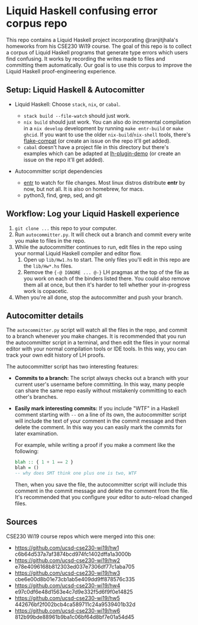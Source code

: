 # Liquid Haskell confusing error corpus repo

This repo contains a Liquid Haskell project incorporating @ranjitjhala's
homeworks from his CSE230 Wi19 course. The goal of this repo is to collect a
corpus of Liquid Haskell programs that generate type errors which users find
confusing. It works by recording the writes made to files and committing them
automatically. Our goal is to use this corpus to improve the Liquid Haskell
proof-engineering experience.

## Setup: Liquid Haskell & Autocomitter

* Liquid Haskell: Choose `stack`, `nix`, or `cabal`.
  * `stack build --file-watch` should just work.
  * `nix build` should just work. You can also do incremental compilation in a
    `nix develop` development by running `make entr-build` or `make ghcid`. If
    you want to use the older `nix-build`/`nix-shell` tools, there's
    [flake-compat](https://github.com/edolstra/flake-compat) (or create an
    issue on the repo it'll get added).
  * `cabal` doesn't have a project file in this directory but there's examples
    which can be adapted at
    [lh-plugin-demo](https://github.com/ucsd-progsys/lh-plugin-demo) (or create
    an issue on the repo it'll get added).

* Autocommitter script dependencies
  * [entr](https://github.com/eradman/entr#event-notify-test-runner) to watch
    for file changes. Most linux distros distribute **entr** by now, but not
    all. It is also on homebrew, for macs.
  * python3, find, grep, sed, and git

## Workflow: Log your Liquid Haskell experience

1. `git clone ...` this repo to your computer.
1. Run `autocommitter.py`. It will check out a branch and commit every write
   you make to files in the repo.
1. While the autocommitter continues to run, edit files in the repo using your
   normal Liquid Haskell compiler and editor flow.
   1. Open up `lib/Hw1.hs` to start. The only files you'll edit in this repo
      are the `lib/Hw*.hs` files.
   1. Remove the `{-@ IGNORE ... @-}` LH pragmas at the top of the file as you
      work on each of the binders listed there. You could also remove them all
      at once, but then it's harder to tell whether your in-progress work is
      copacetic.
1. When you're all done, stop the autocommitter and push your branch.

## Autocomitter details

The `autocommitter.py` script will watch all the files in the repo, and
commit to a branch whenever you make changes.
It is recommended that you run the autocommitter script in a terminal, and then
edit the files in your normal editor with your normal compilation tools or IDE
tools.
In this way, you can track your own edit history of LH proofs.

The autocommitter script has two interesting features:

* **Commits to a branch:** The script always checks out a branch with your
  current user's username before committing. In this way, many people can share
  the same repo easily without mistakenly committing to each other's branches.
* **Easily mark interesting commits:** If you include "WTF" in a Haskell
  comment starting with `--` on a line of its own, the autocommitter script
  will include the text of your comment in the commit message and then delete
  the comment. In this way you can easily mark the commits for later
  examination.

  For example, while writing a proof if you make a comment like the following:
  ```haskell
  blah :: { 1 + 1 == 2 }
  blah = ()
  -- why does SMT think one plus one is two, WTF
  ```
  Then, when you save the file, the autocommitter script will include this
  comment in the commit message and delete the comment from the file. It's
  recommended that you configure your editor to auto-reload changed files.


## Sources

CSE230 Wi19 course repos which were merged into this one:

* <https://github.com/ucsd-cse230-wi19/hw1> c6b64d537a7af3874bcd974fc1402dffa1a3000b
* <https://github.com/ucsd-cse230-wi19/hw2> e78e4096168b812303ed037e7306df77c1aba705
* <https://github.com/ucsd-cse230-wi19/hw3> cbe6e00d8b01e73cb1ab5e409dd9ff878576c335
* <https://github.com/ucsd-cse230-wi19/hw4> e97c0df6e48d1563e4c7d9e332f5d6f9f0e14825
* <https://github.com/ucsd-cse230-wi19/hw5> 442676bf2f002bcb4ca589711c24a9539401b32d
* <https://github.com/ucsd-cse230-wi19/hw6> 812b99bde88961b9ba1c06bf64d8bf7e01a54d45
